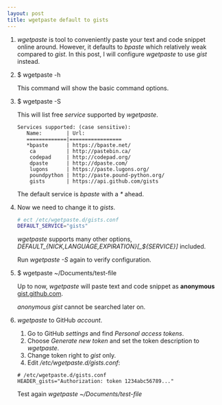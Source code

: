 ```yaml
---
layout: post
title: wgetpaste default to gists
---
```


1. *wgetpaste* is tool to conveniently paste your text and code snippet online around. However, it defaults to *bpaste* which relatively weak compared to *gist*. In this post, I will configure *wgetpaste* to use *gist* instead.
2. $ wgetpaste -h

    This command will show the basic command options.
3. $ wgetpaste -S

    This will list free *service* supported by *wgetpaste*.

    ```
    Services supported: (case sensitive):
       Name:        | Url:
       =============|=================
       *bpaste      | https://bpaste.net/
        ca          | http://pastebin.ca/
        codepad     | http://codepad.org/
        dpaste      | http://dpaste.com/
        lugons      | https://paste.lugons.org/
        poundpython | http://paste.pound-python.org/
        gists       | https://api.github.com/gists
    ```
    The default service is *bpaste* with a *\** ahead.
4. Now we need to change it to *gists*.

    ```bash
    # ect /etc/wgetpaste.d/gists.conf
    DEFAULT_SERVICE="gists"
    ```
    *wgetpaste* supports many other options, *DEFAULT_{NICK,LANGUAGE,EXPIRATION}[_${SERVICE}]* included.

    Run *wgetpaste -S* again to verify configuration.
5. $ wgetpaste ~/Documents/test-file

    Up to now, *wgetpaste* will paste text and code snippet as **anonymous** [gist.github.com](https://gist.github.com).

    *anonymous gist* cannot be searched later on.
6. *wgetpaste* to GitHub *account*.
    1. Go to GitHub *settings* and find *Personal access tokens*.
    2. Choose *Generate new token* and set the token description to *wgetpaste*.
    3. Change token right to *gist* only.
    4. Edit */etc/wgetpaste.d/gists.conf*:

    ```
    # /etc/wgetpaste.d/gists.conf
    HEADER_gists="Authorization: token 1234abc56789..."
    ```
    Test again *wgetpaste ~/Documents/test-file*
